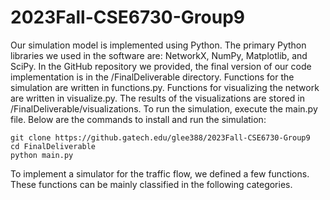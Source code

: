 # 2023Fall-CSE6730-Group9

Our simulation model is implemented using Python. The primary Python libraries we used in the software are: NetworkX, NumPy, Matplotlib, and SciPy. In the GitHub repository we provided, the final version of our code implementation is in the /FinalDeliverable directory. Functions for the simulation are written in functions.py. Functions for visualizing the network are written in visualize.py. The results of the visualizations are stored in /FinalDeliverable/visualizations. To run the simulation, execute the main.py file.
Below are the commands to install and run the simulation:
```
git clone https://github.gatech.edu/glee388/2023Fall-CSE6730-Group9
cd FinalDeliverable 
python main.py
```

To implement a simulator for the traffic flow, we defined a few functions. These functions can be mainly classified in the following categories. 

